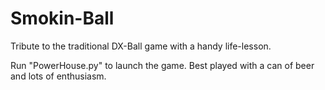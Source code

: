 # Smokin-Ball
Tribute to the traditional DX-Ball game with a handy life-lesson.

Run "PowerHouse.py" to launch the game. Best played with a can of beer and lots of enthusiasm. 
